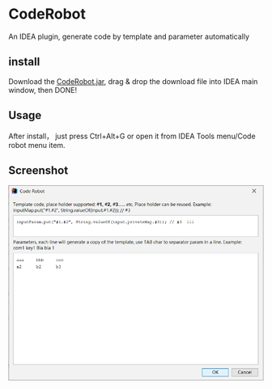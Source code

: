 # CodeRobot
An IDEA plugin, generate code by template and parameter automatically

## install
Download the [CodeRobot.jar](CodeRobot.jar), drag & drop the download file into IDEA main window, then DONE!

## Usage
After install， just press Ctrl+Alt+G or open it from IDEA Tools menu/Code robot menu item.

## Screenshot
![img](doc/coderobot.png)
